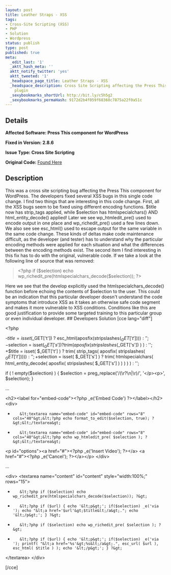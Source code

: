 ```yaml
---
layout: post
title: Leather Straps - XSS
tags:
- Cross-Site Scripting (XSS)
- PHP
- Solution
- Wordpress
status: publish
type: post
published: true
meta:
  _edit_last: '1'
  _aktt_hash_meta: ''
  aktt_notify_twitter: 'yes'
  aktt_tweeted: '1'
  _headspace_page_title: Leather Straps - XSS
  _headspace_description: Cross Site Scripting affecting the Press This WordPress
    plugin
  _sexybookmarks_shortUrl: http://bit.ly/c5h5g2
  _sexybookmarks_permaHash: 9172d2b4f059f68368c7875a22f0a51c
---
```

## Details
<strong>__Affected Software:__ Press This component for WordPress
</strong>

<strong>__Fixed in Version:__  2.8.6</strong>

<strong>__Issue Type:__ Cross Site Scripting
</strong>

<strong>Original Code: </strong><a title="Leather Straps" href="http://spotthevuln.com/2009/12/leather-straps/" target="_blank">Found Here</a>
## Description
This was a cross site scripting bug affecting the Press This component for WordPress. The developers fixed several XSS bugs in this single code change. I find two things that are interesting in this code change. First, all the XSS bugs seem to be fixed using different encoding functions. $title now has strip_tags applied, while $selection has htmlspecialchars() AND html_entity_decode() applied!  Later we see wp_htmledit_pre() used to encode output in one place and wp_richedit_pre() used a few lines down. We also see see esc_html() used to escape output for the same variable in the same code change. These kinds of deltas make code maintenance difficult, as the developer (and tester) has to understand why the particular encoding methods were applied for each situation and what the differences between the encoding methods exist. The second item I find interesting in this fix has to do with the original, vulnerable code. If we take a look at the following line of source that was removed:
<blockquote>&lt;?php if ($selection) echo wp_richedit_pre(htmlspecialchars_decode($selection)); ?&gt;</blockquote>
Here we see that the develop explicitly used the htmlspecialchars_decode() function before echoing the contents of $selection to the user. This could be an indication that this particular developer doesn't understand the code symptoms that introduce XSS as it takes an otherwise safe code segment and makes it more vulnerable to XSS conditions. Conditions like this are good justification to provide some targeted training to this particular group or even individual developer.
## Developers Solution
[cce lang="diff"]

&lt;?php

-$title = isset($_GET['t']) ? esc_html(aposfix(stripslashes($_GET['t']))) : '';
-$selection = isset($_GET['s']) ? trim( aposfix( stripslashes($_GET['s']) ) ) : '';
+$title = isset( $_GET['t'] ) ? trim( strip_tags( aposfix( stripslashes( $_GET['t'] ) ) ) ) : '';
+$selection = isset( $_GET['s'] ) ? trim( htmlspecialchars( html_entity_decode( aposfix( stripslashes( $_GET['s'] ) ) ) ) ) : '';

if ( ! empty($selection) ) {
$selection = preg_replace('/(\r?\n|\r)/', '&lt;/p&gt;&lt;p&gt;', $selection);
}

...

&lt;h2&gt;&lt;label for="embed-code"&gt;&lt;?php _e('Embed Code') ?&gt;&lt;/label&gt;&lt;/h2&gt;
&lt;div&gt;
-        &lt;textarea name="embed-code" id="embed-code" rows="8" cols="40"&gt;&lt;?php echo format_to_edit($selection, true); ?&gt;&lt;/textarea&gt;
+        &lt;textarea name="embed-code" id="embed-code" rows="8" cols="40"&gt;&lt;?php echo wp_htmledit_pre( $selection ); ?&gt;&lt;/textarea&gt;
&lt;p id="options"&gt;&lt;a href="#"&gt;&lt;?php _e('Insert Video'); ?&gt;&lt;/a&gt; &lt;a href="#"&gt;&lt;?php _e('Cancel'); ?&gt;&lt;/a&gt;&lt;/p&gt;
&lt;/div&gt;

...

&lt;div&gt;
&lt;textarea name="content" id="content" style="width:100%;" rows="15"&gt;
-        &lt;?php if ($selection) echo wp_richedit_pre(htmlspecialchars_decode($selection)); ?&gt;
-        &lt;?php if ($url) { echo '&lt;p&gt;'; if($selection) _e('via '); echo "&lt;a href='$url'&gt;$title&lt;/a&gt;."; echo '&lt;/p&gt;'; } ?&gt;
+        &lt;?php if ($selection) echo wp_richedit_pre( $selection ); ?&gt;
+        &lt;?php if ($url) { echo '&lt;p&gt;'; if($selection) _e('via '); printf( "&lt;a href='%s'&gt;%s&lt;/a&gt;.", esc_url( $url ), esc_html( $title ) ); echo '&lt;/p&gt;'; } ?&gt;
&lt;/textarea&gt;
&lt;/div&gt;

[/cce]
